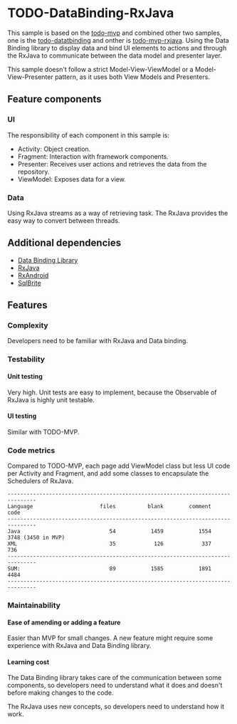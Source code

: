 # TODO-DataBinding-RxJava

This sample is based on the [todo-mvp](https://github.com/googlesamples/android-architecture/tree/todo-mvp/todoapp) and combined other two samples, one is the [todo-datatbinding](https://github.com/googlesamples/android-architecture/tree/todo-databinding/) and onther is [todo-mvp-rxjava](https://github.com/googlesamples/android-architecture/tree/todo-mvp-rxjava/).
Using the Data Binding library to display data and bind UI elements to actions
and through the RxJava to communicate between the data model and presenter layer.

This sample doesn't follow a strict Model-View-ViewModel or a Model-View-Presenter
pattern, as it uses both View Models and Presenters.

## Feature components

### UI

The responsibility of each component in this sample is:

  * Activity: Object creation.
  * Fragment: Interaction with framework components.
  * Presenter: Receives user actions and retrieves the data from the repository.
  * ViewModel: Exposes data for a view.

### Data

Using RxJava streams as a way of retrieving task. The RxJava provides the easy
way to convert between threads.

## Additional dependencies

* [Data Binding Library](https://developer.android.com/topic/libraries/data-binding/index.html)
* [RxJava](https://github.com/ReactiveX/RxJava)
* [RxAndroid](https://github.com/ReactiveX/RxAndroid)
* [SqlBrite](https://github.com/square/sqlbrite)

## Features

### Complexity

Developers need to be familiar with RxJava and Data binding.

### Testability

#### Unit testing

Very high. Unit tests are easy to implement, because the Observable of RxJava is
highly unit testable.

#### UI testing

Similar with TODO-MVP.

### Code metrics

Compared to TODO-MVP, each page add ViewModel class but less UI code per Activity
and Fragment, and add some classes to encapsulate the Schedulers of RxJava.
```
-------------------------------------------------------------------------------
Language                     files          blank        comment           code
-------------------------------------------------------------------------------
Java                            54           1459           1554           3748 (3450 in MVP)
XML                             35            126            337            736
-------------------------------------------------------------------------------
SUM:                            89           1585           1891           4484
-------------------------------------------------------------------------------
```
### Maintainability

#### Ease of amending or adding a feature

Easier than MVP for small changes. A new feature might require some experience
with RxJava and Data Binding library.

#### Learning cost

The Data Binding library takes care of the communication between some
components, so developers need to understand what it does and doesn't before
making changes to the code.

The RxJava uses new concepts, so developers need to understand how it work.
